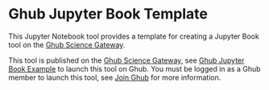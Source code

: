 # Ghub Jupyter Book Template

This Jupyter Notebook tool provides a template for creating a Jupyter Book tool on the [Ghub Science Gateway](https://theghub.org).

This tool is published on the [Ghub Science Gateway](https://theghub.org), see [Ghub Jupyter Book Example](https://theghub.org/tools/ghubex2) to launch this tool on Ghub. You must be logged in as a Ghub member to launch this tool, see [Join Ghub](https://theghub.org/about/joining) for more information.

